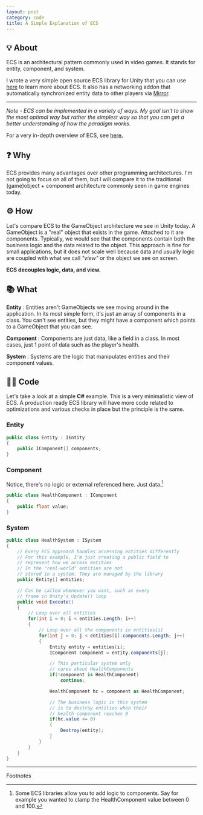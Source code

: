 ```yaml
---
layout: post
category: code
title: A Simple Explanation of ECS
---
```


## 💡 About
ECS is an architectural pattern commonly used in video games. It stands for entity, component, and system.

I wrote a very simple open source ECS library for Unity that you can use [here](https://github.com/tatelax/LazyECS) to learn more about ECS. It also has a networking addon that automatically synchronized entity data to other players via [Mirror](https://github.com/vis2k/Mirror).

---

*Note - ECS can be implemented in a variety of ways. My goal isn't to show the most optimal way but rather the simplest way so that you can get a better understanding of how the paradigm works.*

For a very in-depth overview of ECS, see [here.](https://skypjack.github.io/2019-02-14-ecs-baf-part-1/)

## ❓ Why
ECS provides many advantages over other programming architectures. I'm not going to focus on all of them, but I will compare it to the traditional (game)object + component architecture commonly seen in game engines today.

## ⚙️ How
Let's compare ECS to the GameObject architecture we see in Unity today. A GameObject is a "real" object that exists in the game. Attached to it are components. Typically, we would see that the components contain both the business logic and the data related to the object. This approach is fine for small applications, but it does not scale well because data and usually logic are coupled with what we call *"view"* or the object we see on screen.

**ECS decouples logic, data, and view.**

## 📚 What

**Entity**
: Entities aren't GameObjects we see moving around in the application. In its most simple form, it's just an array of components in a class. You can't see entities, but they might have a component which points to a GameObject that you can see.

**Component**
: Components are just data, like a field in a class. In most cases, just 1 point of data such as the player's health.

**System**
: Systems are the logic that manipulates entities and their component values.

## 👨‍💻 Code

Let's take a look at a simple **C#** example. This is a very minimalistic view of ECS. A production ready ECS library will have more code related to optimizations and various checks in place but the principle is the same.

### Entity

```csharp
public class Entity : IEntity
{
    public IComponent[] components;
}
```

### Component
Notice, there's no logic or external referenced here. Just data.[^1]

```csharp
public class HealthComponent : IComponent
{
    public float value;
}
```

### System

```csharp
public class HealthSystem : ISystem
{
    // Every ECS approach handles accessing entities differently
    // For this example, I'm just creating a public field to
    // represent how we access entities
    // In the "real-world" entities are not
    // stored in a system. They are managed by the library
    public Entity[] entities;

    // Can be called whenever you want, such as every
    // frame in Unity's Update() loop
    public void Execute()
    {
        // Loop over all entities
        for(int i = 0; i < entities.Length; i++)
        {
            // Loop over all the components in entities[i]
            for(int j = 0; j < entities[i].components.Length; j++)
            {
                Entity entity = entities[i];
                IComponent component = entity.components[j];

                // This particular system only 
                // cares about HealthComponents
                if(!component is HealthComponent)
                    continue;

                HealthComponent hc = component as HealthComponent;

                // The business logic in this system
                // is to destroy entities when their
                // health component reaches 0
                if(hc.value <= 0)
                {
                    Destroy(entity);
                }
            }
        }
    }
}
```

---

Footnotes

[^1]: Some ECS libraries allow you to add logic to components. Say for example you wanted to clamp the HealthComponent value between 0 and 100.